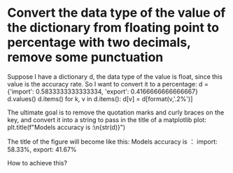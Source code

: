 
# Convert the data type of the value of the dictionary from floating point to percentage with two decimals, remove some punctuation

Suppose I have a dictionary d, the data type of the value is float, since this value is the accuracy rate. So I want to convert it to a percentage:
d = {'import': 0.5833333333333334, 'export': 0.4166666666666667}
d.values()
d.items()
for k, v in d.items():
     d[v] = d[format(v,'.2%')]

The ultimate goal is to remove the quotation marks and curly braces on the key, and convert it into a string to pass in the title of a matplotlib plot:
plt.title(f"Models accuracy is :\n{str(d)}")

The title of the figure will become like this:
Models accuracy is ：
import: 58.33%, export: 41.67%

How to achieve this?

        